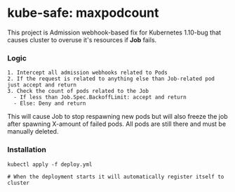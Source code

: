# kube-safe: maxpodcount

This project is Admission webhook-based fix for Kubernetes 1.10-bug that causes cluster to overuse it's resources if **Job** fails.

### Logic

```
1. Intercept all admission webhooks related to Pods
2. If the request is related to anything else than Job-related pod just accept and return
3. Check the count of pods related to the Job
  - If less than Job.Spec.BackoffLimit: accept and return
  - Else: Deny and return

```

This will cause Job to stop respawning new pods but will also freeze the job after spawning X-amount of failed pods.
All pods are still there and must be manually deleted.


### Installation
```
kubectl apply -f deploy.yml

# When the deployment starts it will automatically register itself to cluster
```
